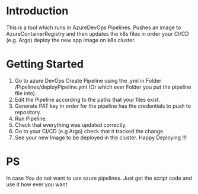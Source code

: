 # Introduction 
This is a tool which runs in AzureDevOps Pipelines. Pushes an image to AzureContainerRegistry and then updates the k8s files in order your CI/CD (e.g. Argo) deploy the new app image on k8s cluster. 

# Getting Started
1. Go to azure DevOps Create Pipeline using the .yml in Folder /Pipelines/deployPipeline.yml (Or which ever Folder you put the pipeline file into).
2. Edit the Pipeline according to the paths that your files exist.
3. Generate PAT key in order for the pipeline has the credentials to push to repository.
3. Run Pipeline.
4. Check that everything was updated correctly.
5. Go to your CI/CD (e.g Argo) check that it tracked the change.
6. See your new Image to be deployed in the cluster. Happy Deploying !!!

# PS
In case You do not want to use azure pipelines. Just get the script code and use it how ever you want
